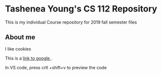 # Tashenea Young's CS 112 Repository 
This is my individual Course repository for 2019 fall semester files



## About me 
I like cookies

This is a [link to google ](https://www.google.com).

In VS code, press crtl +shift+v to preview the code
